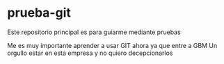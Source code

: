 # prueba-git

Este repositorio principal es para guiarme mediante pruebas 

Me es muy importante aprender a usar GIT ahora ya que entre a GBM
Un orgullo estar en esta empresa y no quiero decepcionarlos
